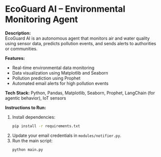 # EcoGuard AI – Environmental Monitoring Agent

**Description:**  
EcoGuard AI is an autonomous agent that monitors air and water quality using sensor data, predicts pollution events, and sends alerts to authorities or communities.

**Features:**
- Real-time environmental data monitoring
- Data visualization using Matplotlib and Seaborn
- Pollution prediction using Prophet
- Automated email alerts for high pollution events

**Tech Stack:** Python, Pandas, Matplotlib, Seaborn, Prophet, LangChain (for agentic behavior), IoT sensors

**Instructions to Run:**
1. Install dependencies:
   ```bash
   pip install -r requirements.txt
   ```
2. Update your email credentials in `modules/notifier.py`.
3. Run the main script:
   ```bash
   python main.py
   ```
